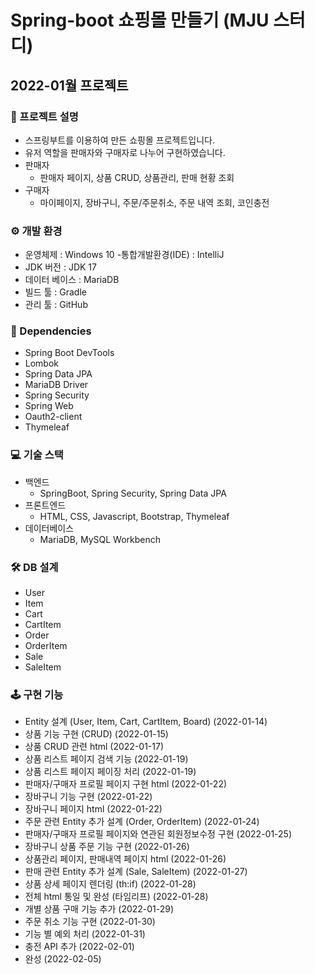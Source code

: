 # Spring-boot 쇼핑몰 만들기 (MJU 스터디)
## 2022-01월 프로젝트

### 📢 프로젝트 설명
- 스프링부트를 이용하여 만든 쇼핑몰 프로젝트입니다.
- 유저 역할을 판매자와 구매자로 나누어 구현하였습니다.
- 판매자
  - 판매자 페이지, 상품 CRUD, 상품관리, 판매 현황 조회
- 구매자
  - 마이페이지, 장바구니, 주문/주문취소, 주문 내역 조회, 코인충전

### ⚙ 개발 환경
- 운영체제 : Windows 10
-통합개발환경(IDE) : IntelliJ
- JDK 버전 : JDK 17
- 데이터 베이스 : MariaDB
- 빌드 툴 : Gradle
- 관리 툴 : GitHub


### 🔌 Dependencies
- Spring Boot DevTools
- Lombok
- Spring Data JPA
- MariaDB Driver
- Spring Security
- Spring Web
- Oauth2-client
- Thymeleaf


### 💻 기술 스택
- 백엔드
  - SpringBoot, Spring Security, Spring Data JPA
- 프론트엔드
  - HTML, CSS, Javascript, Bootstrap, Thymeleaf
- 데이터베이스
  - MariaDB, MySQL Workbench


### 🛠 DB 설계
- User
- Item
- Cart
- CartItem
- Order
- OrderItem
- Sale
- SaleItem


### 🕹 구현 기능
- Entity 설계 (User, Item, Cart, CartItem, Board) (2022-01-14)
- 상품 기능 구현 (CRUD) (2022-01-15)
- 상품 CRUD 관련 html (2022-01-17)
- 상품 리스트 페이지 검색 기능 (2022-01-19)
- 상품 리스트 페이지 페이징 처리 (2022-01-19)
- 판매자/구매자 프로필 페이지 구현 html (2022-01-22)
- 장바구니 기능 구현 (2022-01-22)
- 장바구니 페이지 html (2022-01-22)
- 주문 관련 Entity 추가 설계 (Order, OrderItem) (2022-01-24)
- 판매자/구매자 프로필 페이지와 연관된 회원정보수정 구현 (2022-01-25)
- 장바구니 상품 주문 기능 구현 (2022-01-26)
- 상품관리 페이지, 판매내역 페이지 html (2022-01-26)
- 판매 관련 Entity 추가 설계 (Sale, SaleItem) (2022-01-27)
- 상품 상세 페이지 렌더링 (th:if) (2022-01-28)
- 전체 html 통일 및 완성 (타임리프) (2022-01-28)
- 개별 상품 구매 기능 추가 (2022-01-29)
- 주문 취소 기능 구현 (2022-01-30)
- 기능 별 예외 처리 (2022-01-31)
- 충전 API 추가 (2022-02-01)
- 완성 (2022-02-05)
